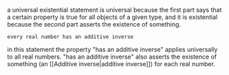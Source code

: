 a universal existential statement is universal because the first part says that a certain property is true for all objects of a given type, and it is existential because the second part asserts the existence of something.

`every real number has an additive inverse`

in this statement the property "has an additive inverse" applies universally to all real numbers. "has an additive inverse" also asserts the existence of something (an [[Additive inverse|additive inverse]]) for each real number.